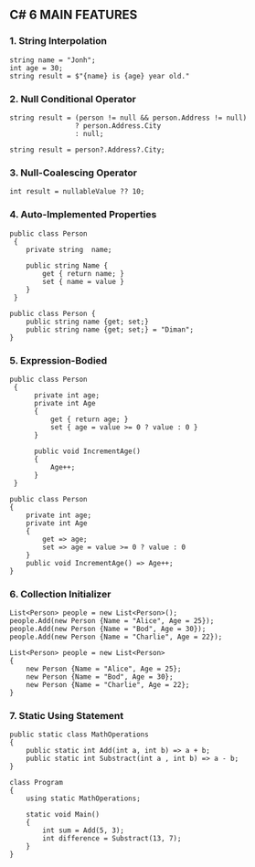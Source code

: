 ## C# 6 MAIN FEATURES

### 1. String Interpolation
```
string name = "Jonh";
int age = 30;
string result = $"{name} is {age} year old."
```

### 2. Null Conditional Operator
```
string result = (person != null && person.Address != null) 
                ? person.Address.City 
                : null;
                
string result = person?.Address?.City;
```

### 3. Null-Coalescing Operator
```
int result = nullableValue ?? 10;
```

### 4. Auto-Implemented Properties
```
public class Person
 {
    private string  name;

    public string Name {
        get { return name; }
        set { name = value }
    }
 }
```
```
public class Person {
    public string name {get; set;}
    public string name {get; set;} = "Diman";
}
```

### 5. Expression-Bodied

```
public class Person
 {
      private int age;
      private int Age 
      {
          get { return age; }
          set { age = value >= 0 ? value : 0 }
      }
  
      public void IncrementAge()
      {
          Age++;
      }
 }
```
```
public class Person
{
    private int age;
    private int Age 
    {
        get => age;
        set => age = value >= 0 ? value : 0 
    }
    public void IncrementAge() => Age++;
}
```

### 6. Collection Initializer

```
List<Person> people = new List<Person>();
people.Add(new Person {Name = "Alice", Age = 25});
people.Add(new Person {Name = "Bod", Age = 30});
people.Add(new Person {Name = "Charlie", Age = 22});
```
```
List<Person> people = new List<Person>
{
    new Person {Name = "Alice", Age = 25};
    new Person {Name = "Bod", Age = 30};
    new Person {Name = "Charlie", Age = 22};
}
```

### 7. Static Using Statement
```
public static class MathOperations 
{
    public static int Add(int a, int b) => a + b; 
    public static int Substract(int a , int b) => a - b;
}

class Program 
{
    using static MathOperations;

    static void Main()
    {
        int sum = Add(5, 3);
        int difference = Substract(13, 7);
    }
}
```
